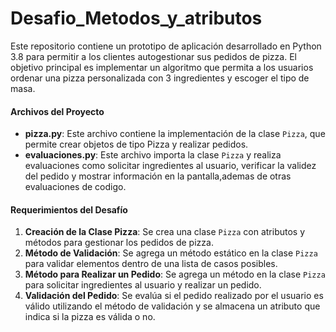 # Desafio_Metodos_y_atributos

Este repositorio contiene un prototipo de aplicación desarrollado en Python 3.8 para permitir a los clientes autogestionar sus pedidos de pizza. El objetivo principal es implementar un algoritmo que permita a los usuarios ordenar una pizza personalizada con 3 ingredientes y escoger el tipo de masa.

#### Archivos del Proyecto

- **pizza.py**: Este archivo contiene la implementación de la clase `Pizza`, que permite crear objetos de tipo Pizza y realizar pedidos.
- **evaluaciones.py**: Este archivo importa la clase `Pizza` y realiza evaluaciones como solicitar ingredientes al usuario, verificar la validez del pedido y mostrar información en la pantalla,ademas de otras evaluaciones de codigo.

#### Requerimientos del Desafío

1. **Creación de la Clase Pizza**: Se crea una clase `Pizza` con atributos y métodos para gestionar los pedidos de pizza.
2. **Método de Validación**: Se agrega un método estático en la clase `Pizza` para validar elementos dentro de una lista de casos posibles.
3. **Método para Realizar un Pedido**: Se agrega un método en la clase `Pizza` para solicitar ingredientes al usuario y realizar un pedido.
4. **Validación del Pedido**: Se evalúa si el pedido realizado por el usuario es válido utilizando el método de validación y se almacena un atributo que indica si la pizza es válida o no.


